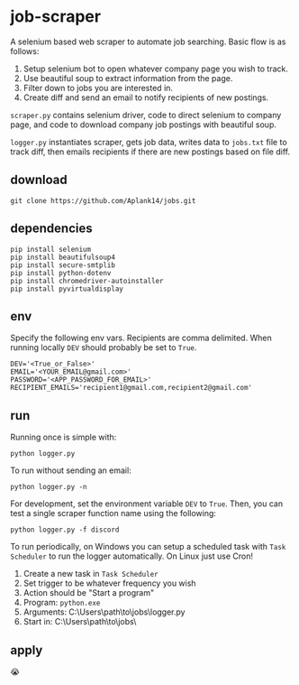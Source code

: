 # job-scraper
A selenium based web scraper to automate job searching. Basic flow is as follows:
1. Setup selenium bot to open whatever company page you wish to track.
2. Use beautiful soup to extract information from the page.
3. Filter down to jobs you are interested in.
4. Create diff and send an email to notify recipients of new postings. 

`scraper.py` contains selenium driver, code to direct selenium to company page, and code to download company job postings with beautiful soup.

`logger.py` instantiates scraper, gets job data, writes data to `jobs.txt` file to track diff, then emails recipients if there are new postings based on file diff.

## download
    git clone https://github.com/Aplank14/jobs.git

## dependencies
    pip install selenium
    pip install beautifulsoup4
    pip install secure-smtplib
    pip install python-dotenv
    pip install chromedriver-autoinstaller
    pip install pyvirtualdisplay

## env
Specify the following env vars. Recipients are comma delimited. When running locally `DEV` should probably be set to `True`.

    DEV='<True_or_False>'
    EMAIL='<YOUR_EMAIL@gmail.com>'
    PASSWORD='<APP_PASSWORD_FOR_EMAIL>'
    RECIPIENT_EMAILS='recipient1@gmail.com,recipient2@gmail.com'

## run
Running once is simple with:

    python logger.py

To run without sending an email:

    python logger.py -n

For development, set the environment variable `DEV` to `True`. Then, you can test a single scraper function name using the following:

    python logger.py -f discord

To run periodically, on Windows you can setup a scheduled task with `Task Scheduler` to run the logger automatically. On Linux just use Cron!
1. Create a new task in `Task Scheduler`
2. Set trigger to be whatever frequency you wish
3. Action should be "Start a program" 
4. Program: `python.exe`
5. Arguments: C:\Users\path\to\jobs\logger.py
6. Start in: C:\Users\path\to\jobs\

## apply
:sob: